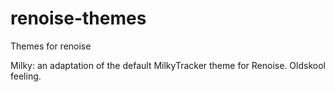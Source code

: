 # renoise-themes
Themes for renoise

Milky: an adaptation of the default MilkyTracker theme for Renoise. Oldskool feeling.

